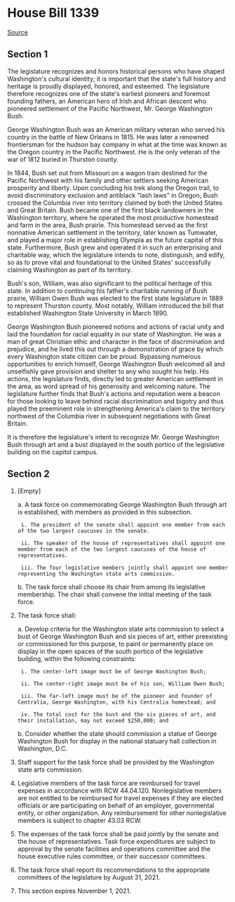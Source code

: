 # House Bill 1339

[Source](http://lawfilesext.leg.wa.gov/biennium/2021-22/Xml/Bills/House%20Bills/1339.xml)
## Section 1
The legislature recognizes and honors historical persons who have shaped Washington's cultural identity; it is important that the state's full history and heritage is proudly displayed, honored, and esteemed. The legislature therefore recognizes one of the state's earliest pioneers and foremost founding fathers, an American hero of Irish and African descent who pioneered settlement of the Pacific Northwest, Mr. George Washington Bush.

George Washington Bush was an American military veteran who served his country in the battle of New Orleans in 1815. He was later a renowned frontiersman for the hudson bay company in what at the time was known as the Oregon country in the Pacific Northwest. He is the only veteran of the war of 1812 buried in Thurston county.

In 1844, Bush set out from Missouri on a wagon train destined for the Pacific Northwest with his family and other settlers seeking American prosperity and liberty. Upon concluding his trek along the Oregon trail, to avoid discriminatory exclusion and antiblack "lash laws" in Oregon, Bush crossed the Columbia river into territory claimed by both the United States and Great Britain. Bush became one of the first black landowners in the Washington territory, where he operated the most productive homestead and farm in the area, Bush prairie. This homestead served as the first nonnative American settlement in the territory, later known as Tumwater, and played a major role in establishing Olympia as the future capital of this state. Furthermore, Bush grew and operated it in such an enterprising and charitable way, which the legislature intends to note, distinguish, and edify, so as to prove vital and foundational to the United States' successfully claiming Washington as part of its territory.

Bush's son, William, was also significant to the political heritage of this state. In addition to continuing his father's charitable running of Bush prairie, William Owen Bush was elected to the first state legislature in 1889 to represent Thurston county. Most notably, William introduced the bill that established Washington State University in March 1890.

George Washington Bush pioneered notions and actions of racial unity and laid the foundation for racial equality in our state of Washington. He was a man of great Christian ethic and character in the face of discrimination and prejudice, and he lived this out through a demonstration of grace by which every Washington state citizen can be proud. Bypassing numerous opportunities to enrich himself, George Washington Bush welcomed all and unselfishly gave provision and shelter to any who sought his help. His actions, the legislature finds, directly led to greater American settlement in the area, as word spread of his generosity and welcoming nature. The legislature further finds that Bush's actions and reputation were a beacon for those looking to leave behind racial discrimination and bigotry and thus played the preeminent role in strengthening America's claim to the territory northwest of the Columbia river in subsequent negotiations with Great Britain.

It is therefore the legislature's intent to recognize Mr. George Washington Bush through art and a bust displayed in the south portico of the legislative building on the capitol campus.


## Section 2
1. [Empty]

    a. A task force on commemorating George Washington Bush through art is established, with members as provided in this subsection.

        i. The president of the senate shall appoint one member from each of the two largest caucuses in the senate.

        ii. The speaker of the house of representatives shall appoint one member from each of the two largest caucuses of the house of representatives.

        iii. The four legislative members jointly shall appoint one member representing the Washington state arts commission.

    b. The task force shall choose its chair from among its legislative membership. The chair shall convene the initial meeting of the task force.

2. The task force shall:

    a. Develop criteria for the Washington state arts commission to select a bust of George Washington Bush and six pieces of art, either preexisting or commissioned for this purpose, to paint or permanently place on display in the open spaces of the south portico of the legislative building, within the following constraints:

        i. The center-left image must be of George Washington Bush;

        ii. The center-right image must be of his son, William Owen Bush;

        iii. The far-left image must be of the pioneer and founder of Centralia, George Washington, with his Centralia homestead; and

        iv. The total cost for the bust and the six pieces of art, and their installation, may not exceed $250,000; and

    b. Consider whether the state should commission a statue of George Washington Bush for display in the national statuary hall collection in Washington, D.C.

3. Staff support for the task force shall be provided by the Washington state arts commission.

4. Legislative members of the task force are reimbursed for travel expenses in accordance with RCW 44.04.120. Nonlegislative members are not entitled to be reimbursed for travel expenses if they are elected officials or are participating on behalf of an employer, governmental entity, or other organization. Any reimbursement for other nonlegislative members is subject to chapter 43.03 RCW.

5. The expenses of the task force shall be paid jointly by the senate and the house of representatives. Task force expenditures are subject to approval by the senate facilities and operations committee and the house executive rules committee, or their successor committees.

6. The task force shall report its recommendations to the appropriate committees of the legislature by August 31, 2021.

7. This section expires November 1, 2021.

